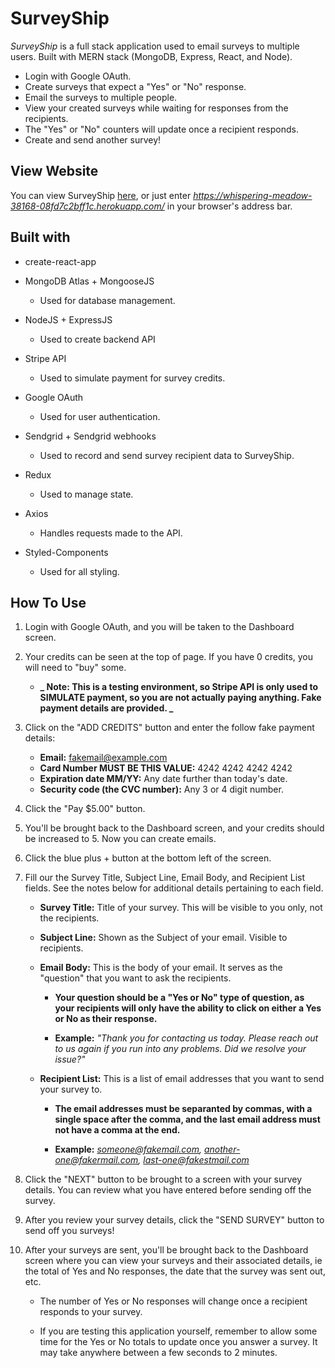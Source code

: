 # SurveyShip

<em>SurveyShip</em> is a full stack application used to email surveys to multiple users. Built with MERN stack (MongoDB, Express, React, and Node).

- Login with Google OAuth.
- Create surveys that expect a "Yes" or "No" response.
- Email the surveys to multiple people.
- View your created surveys while waiting for responses from the recipients.
- The "Yes" or "No" counters will update once a recipient responds.
- Create and send another survey!

## View Website

You can view SurveyShip [here](https://whispering-meadow-38168-08fd7c2bff1c.herokuapp.com/), or just enter <em>https://whispering-meadow-38168-08fd7c2bff1c.herokuapp.com/</em> in your browser's address bar.


## Built with

- create-react-app

- MongoDB Atlas + MongooseJS

  - Used for database management.

- NodeJS + ExpressJS

  - Used to create backend API

- Stripe API

  - Used to simulate payment for survey credits.

- Google OAuth

  - Used for user authentication.

- Sendgrid + Sendgrid webhooks

  - Used to record and send survey recipient data to SurveyShip.

- Redux

  - Used to manage state.

- Axios

  - Handles requests made to the API.

- Styled-Components
  - Used for all styling.

## How To Use

1. Login with Google OAuth, and you will be taken to the Dashboard screen.

2. Your credits can be seen at the top of page. If you have 0 credits, you will need to "buy" some.

   - **_ Note: This is a testing environment, so Stripe API is only used to <strong>SIMULATE</strong> payment, so you are not actually paying anything. Fake payment details are provided. _**

3. Click on the "ADD CREDITS" button and enter the follow fake payment details:

   - <strong>Email:</strong> fakemail@example.com
   - <strong>Card Number MUST BE THIS VALUE:</strong> 4242 4242 4242 4242
   - <strong>Expiration date MM/YY:</strong> Any date further than today's date.
   - <strong>Security code (the CVC number):</strong> Any 3 or 4 digit number.

4. Click the "Pay $5.00" button.

5. You'll be brought back to the Dashboard screen, and your credits should be increased to 5. Now you can create emails.

6. Click the blue plus + button at the bottom left of the screen.

7. Fill our the Survey Title, Subject Line, Email Body, and Recipient List fields. See the notes below for additional details pertaining to each field.

   - <strong>Survey Title:</strong> Title of your survey. This will be visible to you only, not the recipients.
   - <strong>Subject Line:</strong> Shown as the Subject of your email. Visible to recipients.
   - <strong>Email Body:</strong> This is the body of your email. It serves as the "question" that you want to ask the recipients.

     - <strong>Your question should be a "Yes or No" type of question, as your recipients will only have the ability to click on either a Yes or No as their response.</strong>

     - <strong>Example:</strong> <em>"Thank you for contacting us today. Please reach out to us again if you run into any problems. Did we resolve your issue?"</em>

   - <strong>Recipient List:</strong> This is a list of email addresses that you want to send your survey to.

     - <strong>The email addresses must be separanted by commas, with a single space after the comma, and the last email address must not have a comma at the end.</strong>

     - <strong>Example:</strong> <em>someone@fakemail.com, another-one@fakermail.com, last-one@fakestmail.com</em>

8. Click the "NEXT" button to be brought to a screen with your survey details. You can review what you have entered before sending off the survey.

9. After you review your survey details, click the "SEND SURVEY" button to send off you surveys!

10. After your surveys are sent, you'll be brought back to the Dashboard screen where you can view your surveys and their associated details, ie the total of Yes and No responses, the date that the survey was sent out, etc.

    - The number of Yes or No responses will change once a recipient responds to your survey.

    - If you are testing this application yourself, remember to allow some time for the Yes or No totals to update once you answer a survey. It may take anywhere between a few seconds to 2 minutes.
